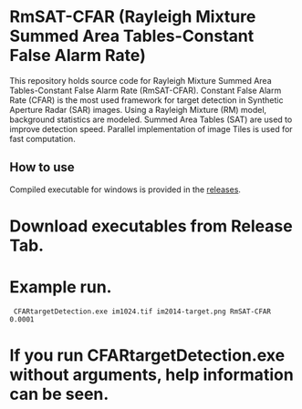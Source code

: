 # RmSAT-CFAR (Rayleigh Mixture Summed Area Tables-Constant False Alarm Rate)

This repository holds source code for Rayleigh Mixture Summed Area Tables-Constant False Alarm Rate (RmSAT-CFAR).
Constant False Alarm Rate (CFAR) is the most used framework for target detection in Synthetic Aperture Radar (SAR) images.
Using a Rayleigh Mixture (RM) model, background statistics are modeled.
Summed Area Tables (SAT) are used to improve detection speed.
Parallel implementation of image Tiles is used for fast computation. 

## How to use
Compiled executable for windows is provided in the [releases](https://github.com/ati-ozgur/RmSAT-CFAR/releases).


# Download executables from Release Tab.

# Example run.

     CFARtargetDetection.exe im1024.tif im2014-target.png RmSAT-CFAR 0.0001

# If you run CFARtargetDetection.exe without arguments, help information can be seen.


